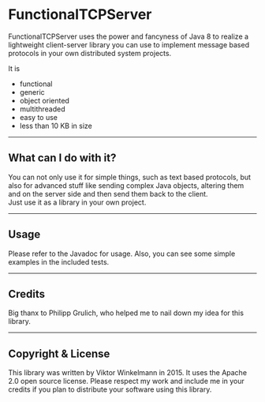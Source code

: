 # FunctionalTCPServer
FunctionalTCPServer uses the power and fancyness of Java 8 to realize a lightweight client-server library you can use to implement message based protocols in your own distributed system projects.

It is
- functional
- generic
- object oriented
- multithreaded
- easy to use
- less than 10 KB in size

***
## What can I do with it?
You can not only use it for simple things, such as text based protocols, but also for advanced stuff like sending complex Java objects, altering them and on the server side and then send them back to the client.  
Just use it as a library in your own project.
***
## Usage
Please refer to the Javadoc for usage. Also, you can see some simple examples in the included tests.
***
## Credits
Big thanx to Philipp Grulich, who helped me to nail down my idea for this library.
***
## Copyright & License
This library was written by Viktor Winkelmann in 2015. It uses the Apache 2.0 open source license. Please respect my work and include me in your credits if you plan to distribute your software using this library.

